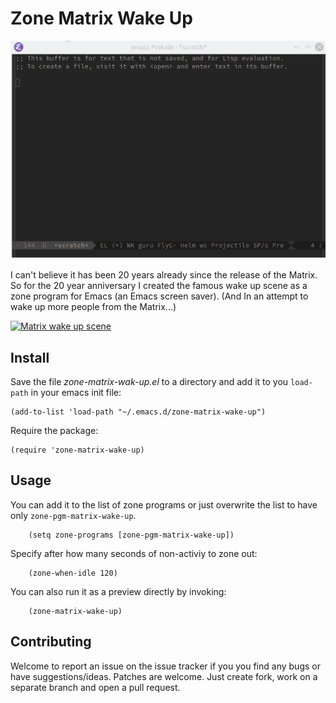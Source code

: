 # Zone Matrix Wake Up

![Demo](gifs/zone-matrix-wake-up-demo.gif)

I can't believe it has been 20 years already since the release of the Matrix. So for the 20 year anniversary I created the famous wake up scene as a zone program for Emacs (an Emacs screen saver). (And In an attempt to wake up more people from the Matrix...)

[![Matrix wake up scene](http://img.youtube.com/vi/Smwrw4sNCxE/0.jpg)](http://www.youtube.com/watch?v=Smwrw4sNCxE)

## Install
Save the file *zone-matrix-wak-up.el* to a directory and add it to you `load-path` in your emacs init file:

    (add-to-list 'load-path "~/.emacs.d/zone-matrix-wake-up")

Require the package:

    (require 'zone-matrix-wake-up)

## Usage

You can add it to the list of zone programs or just overwrite the list to have only `zone-pgm-matrix-wake-up`.
``` emacs-lisp
    (setq zone-programs [zone-pgm-matrix-wake-up])
```

Specify after how many seconds of non-activiy to zone out:
``` emacs-lisp
    (zone-when-idle 120)
```

You can also run it as a preview directly by invoking:
``` emacs-lisp
    (zone-matrix-wake-up)
```
## Contributing
Welcome to report an issue on the issue tracker if you you find any bugs or have suggestions/ideas. Patches are welcome. Just create fork, work on a separate branch and open a pull request.

